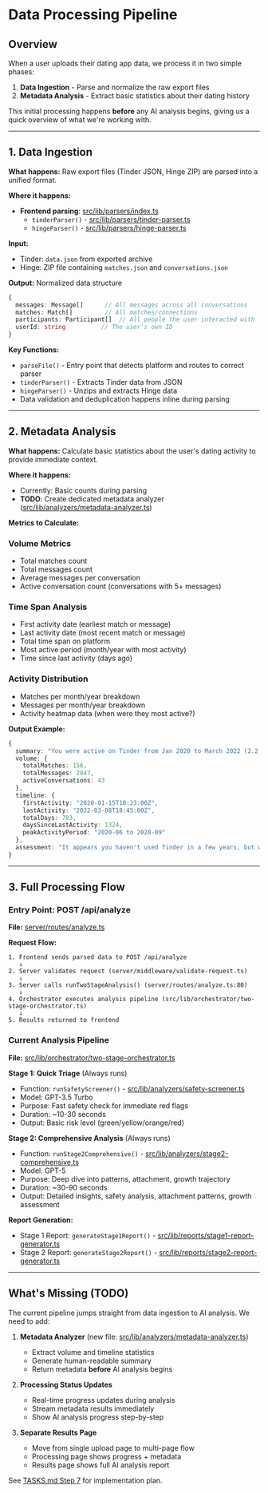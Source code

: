 # Data Processing Pipeline

## Overview
When a user uploads their dating app data, we process it in two simple phases:
1. **Data Ingestion** - Parse and normalize the raw export files
2. **Metadata Analysis** - Extract basic statistics about their dating history

This initial processing happens **before** any AI analysis begins, giving us a quick overview of what we're working with.

---

## 1. Data Ingestion

**What happens:** Raw export files (Tinder JSON, Hinge ZIP) are parsed into a unified format.

**Where it happens:**
- **Frontend parsing**: [src/lib/parsers/index.ts](../src/lib/parsers/index.ts)
  - `tinderParser()` - [src/lib/parsers/tinder-parser.ts](../src/lib/parsers/tinder-parser.ts)
  - `hingeParser()` - [src/lib/parsers/hinge-parser.ts](../src/lib/parsers/hinge-parser.ts)

**Input:**
- Tinder: `data.json` from exported archive
- Hinge: ZIP file containing `matches.json` and `conversations.json`

**Output:** Normalized data structure
```typescript
{
  messages: Message[]      // All messages across all conversations
  matches: Match[]         // All matches/connections
  participants: Participant[]  // All people the user interacted with
  userId: string          // The user's own ID
}
```

**Key Functions:**
- `parseFile()` - Entry point that detects platform and routes to correct parser
- `tinderParser()` - Extracts Tinder data from JSON
- `hingeParser()` - Unzips and extracts Hinge data
- Data validation and deduplication happens inline during parsing

---

## 2. Metadata Analysis

**What happens:** Calculate basic statistics about the user's dating activity to provide immediate context.

**Where it happens:**
- Currently: Basic counts during parsing
- **TODO**: Create dedicated metadata analyzer ([src/lib/analyzers/metadata-analyzer.ts](../src/lib/analyzers/metadata-analyzer.ts))

**Metrics to Calculate:**

### Volume Metrics
- Total matches count
- Total messages count
- Average messages per conversation
- Active conversation count (conversations with 5+ messages)

### Time Span Analysis
- First activity date (earliest match or message)
- Last activity date (most recent match or message)
- Total time span on platform
- Most active period (month/year with most activity)
- Time since last activity (days ago)

### Activity Distribution
- Matches per month/year breakdown
- Messages per month/year breakdown
- Activity heatmap data (when were they most active?)

**Output Example:**
```typescript
{
  summary: "You were active on Tinder from Jan 2020 to March 2022 (2.2 years)",
  volume: {
    totalMatches: 156,
    totalMessages: 2847,
    activeConversations: 43
  },
  timeline: {
    firstActivity: "2020-01-15T10:23:00Z",
    lastActivity: "2022-03-08T18:45:00Z",
    totalDays: 783,
    daysSinceLastActivity: 1324,
    peakActivityPeriod: "2020-06 to 2020-09"
  },
  assessment: "It appears you haven't used Tinder in a few years, but we found 156 matches to analyze from your most active period around mid-2020."
}
```

---

## 3. Full Processing Flow

### Entry Point: POST /api/analyze

**File:** [server/routes/analyze.ts](../server/routes/analyze.ts)

**Request Flow:**
```
1. Frontend sends parsed data to POST /api/analyze
   ↓
2. Server validates request (server/middleware/validate-request.ts)
   ↓
3. Server calls runTwoStageAnalysis() (server/routes/analyze.ts:80)
   ↓
4. Orchestrator executes analysis pipeline (src/lib/orchestrator/two-stage-orchestrator.ts)
   ↓
5. Results returned to frontend
```

### Current Analysis Pipeline

**File:** [src/lib/orchestrator/two-stage-orchestrator.ts](../src/lib/orchestrator/two-stage-orchestrator.ts)

**Stage 1: Quick Triage** (Always runs)
- Function: `runSafetyScreener()` - [src/lib/analyzers/safety-screener.ts](../src/lib/analyzers/safety-screener.ts)
- Model: GPT-3.5 Turbo
- Purpose: Fast safety check for immediate red flags
- Duration: ~10-30 seconds
- Output: Basic risk level (green/yellow/orange/red)

**Stage 2: Comprehensive Analysis** (Always runs)
- Function: `runStage2Comprehensive()` - [src/lib/analyzers/stage2-comprehensive.ts](../src/lib/analyzers/stage2-comprehensive.ts)
- Model: GPT-5
- Purpose: Deep dive into patterns, attachment, growth trajectory
- Duration: ~30-90 seconds
- Output: Detailed insights, safety analysis, attachment patterns, growth assessment

**Report Generation:**
- Stage 1 Report: `generateStage1Report()` - [src/lib/reports/stage1-report-generator.ts](../src/lib/reports/stage1-report-generator.ts)
- Stage 2 Report: `generateStage2Report()` - [src/lib/reports/stage2-report-generator.ts](../src/lib/reports/stage2-report-generator.ts)

---

## What's Missing (TODO)

The current pipeline jumps straight from data ingestion to AI analysis. We need to add:

1. **Metadata Analyzer** (new file: [src/lib/analyzers/metadata-analyzer.ts](../src/lib/analyzers/metadata-analyzer.ts))
   - Extract volume and timeline statistics
   - Generate human-readable summary
   - Return metadata **before** AI analysis begins

2. **Processing Status Updates**
   - Real-time progress updates during analysis
   - Stream metadata results immediately
   - Show AI analysis progress step-by-step

3. **Separate Results Page**
   - Move from single upload page to multi-page flow
   - Processing page shows progress + metadata
   - Results page shows full AI analysis report

See [TASKS.md Step 7](./TASKS.md) for implementation plan.
